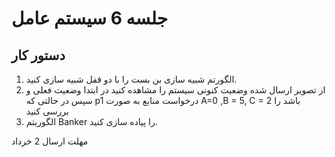 # جلسه 6 سیستم عامل

## دستور کار
1. الگورتم شبیه سازی بن بست را با دو قفل شبیه سازی کنید.
2. از تصویر ارسال شده وضعیت کنونی سیستم را مشاهده کنید در ابتدا وضعیت فعلی و سپس در حالتی که p1 درخواست منابع به صورت A=0 ,B = 5, C = 2 باشد را بررسی کنید
3. الگوریتم Banker را پیاده سازی کنید.

مهلت ارسال 2 خرداد